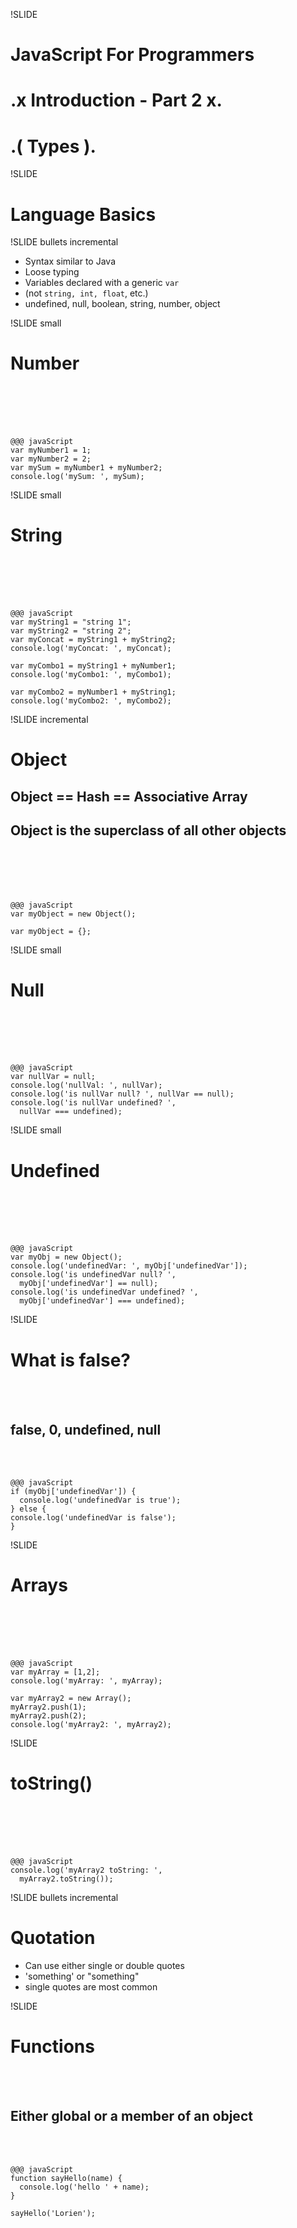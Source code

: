 !SLIDE 
# JavaScript For Programmers #
# .x Introduction - Part 2 x. #
# .(  Types  ). #

!SLIDE

# Language Basics #

!SLIDE bullets incremental

* Syntax similar to Java
* Loose typing
* Variables declared with a generic <code>var</code> 
* (not <code>string, int, float</code>, etc.)
* undefined, null, boolean, string, number, object

!SLIDE small
# Number #
<br><br><br><br>

    @@@ javaScript
    var myNumber1 = 1;
    var myNumber2 = 2;
    var mySum = myNumber1 + myNumber2;
    console.log('mySum: ', mySum);
    

!SLIDE small
# String #
<br><br><br><br>

    @@@ javaScript
    var myString1 = "string 1"; 
    var myString2 = "string 2"; 
    var myConcat = myString1 + myString2; 
    console.log('myConcat: ', myConcat);
    
    var myCombo1 = myString1 + myNumber1; 
    console.log('myCombo1: ', myCombo1);
    
    var myCombo2 = myNumber1 + myString1; 
    console.log('myCombo2: ', myCombo2);
    
!SLIDE incremental
# Object #

## Object == Hash == Associative Array ##


## Object is the superclass of all other objects ##
<br><br><br><br>

    @@@ javaScript
    var myObject = new Object();
    
    var myObject = {};
    
!SLIDE small
# Null #
<br><br><br><br>

    @@@ javaScript
    var nullVar = null; 
    console.log('nullVal: ', nullVar); 
    console.log('is nullVar null? ', nullVar == null); 
    console.log('is nullVar undefined? ', 
      nullVar === undefined);

!SLIDE small
# Undefined #
<br><br><br><br>

    @@@ javaScript
    var myObj = new Object(); 
    console.log('undefinedVar: ', myObj['undefinedVar']); 
    console.log('is undefinedVar null? ', 
      myObj['undefinedVar'] == null); 
    console.log('is undefinedVar undefined? ', 
      myObj['undefinedVar'] === undefined);
      
!SLIDE
# What is false? #
<br><br>
## false, 0, undefined, null ##
<br><br>

    @@@ javaScript
    if (myObj['undefinedVar']) {
      console.log('undefinedVar is true');
    } else {
    console.log('undefinedVar is false');
    }
    

!SLIDE
# Arrays #
<br><br><br><br>

    @@@ javaScript
    var myArray = [1,2]; 
    console.log('myArray: ', myArray);
     
    var myArray2 = new Array(); 
    myArray2.push(1); 
    myArray2.push(2); 
    console.log('myArray2: ', myArray2);
    
!SLIDE 

# toString() #
<br><br><br><br>

    @@@ javaScript
    console.log('myArray2 toString: ', 
      myArray2.toString());
      
!SLIDE bullets incremental

# Quotation #

* Can use either single or double quotes
* 'something' or "something"
* single quotes are most common

!SLIDE 

# Functions #
<br><br>
## Either global or a member of an object ##
<br><br>

    @@@ javaScript
    function sayHello(name) {
      console.log('hello ' + name); 
    } 
    
    sayHello('Lorien');
